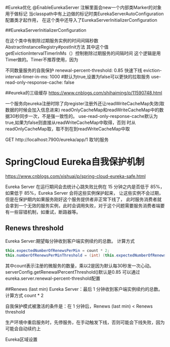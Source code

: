 #Eureka优化
@EnableEurekaServer 注解里面会new一个内部类Marker的对象用于做标记
当classpath中有上边做的标记时类EurekaServerAutoConfiguration配置类才起作用，
在这个类中还导入了EurekaServerInitializerConfiguration

##EurekaServerInitializerConfiguration



在这个类中有剔除过期服务实例的时间间隔秒数
AbstractInstanceRegistry#postInit方法 其中这个值getEvictionIntervalTimerInMs（）控制剔除过期服务的间隔时间
这个逻辑是用Timer做的。Timer不推荐使用，因为


不同数量服务的自我保护
renewal-percent-threshold: 0.85
快速下线
eviction-interval-timer-in-ms: 1000
#默认为true,设置为false可以更快的拉取服务
use-read-only-response-cache: false


##eureka的三级缓存
https://www.cnblogs.com/shihaiming/p/11590748.html

一个服务向eureka注册时除了向register注册外还让readWriteCacheMap失效(取数据的时候会加入信息进来)
readOnlyCacheMap和readWriteCacheMap中的数据30秒同步一次，不是强一致性的。
use-read-only-response-cache默认为true,如果为false则直接从readWriteCacheMap中取得，否则
时从readOnlyCacheMap取，取不到在到readWriteCacheMap中取

GET http://localhost:7900/eureka/app/1 取1的服务


# SpringCloud Eureka自我保护机制
https://www.cnblogs.com/xishuai/p/spring-cloud-eureka-safe.html


Eureka Server 在运行期间会去统计心跳失败比例在 15 分钟之内是否低于 85%，如果低于 85%，Eureka Server 会将这些实例保护起来，
让这些实例不会过期，但是在保护期内如果服务刚好这个服务提供者非正常下线了，
此时服务消费者就会拿到一个无效的服务实例，此时会调用失败，对于这个问题需要服务消费者端要有一些容错机制，如重试，断路器等。

## Renews threshold
Eureka Server:期望每分钟收到客户端实例续约的总数。
计算方式
```java
this.expectedNumberOfRenewsPerMin = count * 2;
this.numberOfRenewsPerMinThreshold = (int) (this.expectedNumberOfRenewsPerMin * serverConfig.getRenewalPercentThreshold());
```
其中count表示注册的微服务的数量，乘以2是因为默认每30秒发一次心动。
serverConfig.getRenewalPercentThreshold()默认是0.85 可以通过eureka.server.renewal-percent-threshold配置

##Renews (last min)
Eureka Server：最后 1 分钟收到客户端实例续约的总数。
计算方式 count * 2


自我保护模式被激活的条件是：在 1 分钟后，Renews (last min) < Renews threshold



生产环境中重启服务时，先停服务，在手动触发下线，否则可能会下线失败，因为可能会自动续约上

Eureka区域设置